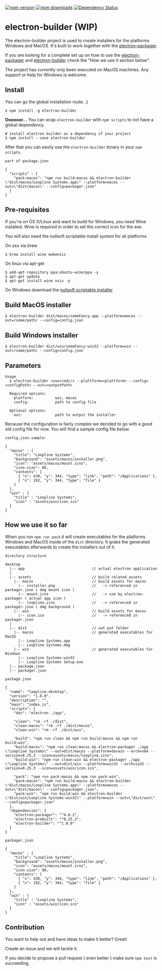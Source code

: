 [![npm version](http://img.shields.io/npm/v/electron-builder.svg?style=flat)](https://www.npmjs.org/package/electron-builder) [![npm downloads](http://img.shields.io/npm/dm/electron-builder.svg?style=flat)](https://www.npmjs.org/package/electron-builder) [![Dependency Status](http://img.shields.io/gemnasium/loopline-systems/electron-builder.svg?style=flat)](https://gemnasium.com/loopline-systems/electron-builder)


# electron-builder (WIP)

The electron-builder project is used to create installers for the platforms Windows and MacOS.
It's built to work together with the [electron-packager](https://github.com/maxogden/electron-packager).

If you are looking for a complete set up on how to use the [electron-packager](https://github.com/maxogden/electron-packager) and [electron-builder](https://github.com/loopline-systems/electron-builder) check the "How we use it section below".

The project has currently only been executed on MacOS machines. Any support or help for Windows is welcome.

## Install

You can go the global installation route. ;)

```
$ npm install -g electron-builder
```

**Oooooor...** You can wrap `electron-builder` with `npm scripts` to not have a global dependency.

```
# install electron builder as a dependency of your project
$ npm install --save electron-builder
```

After that you can easily use the `electron-builder` binary in your `npm scripts`.

```
part of package.json

{
  "scripts" : {
    "pack:macos": "npm run build:macos && electron-builder \"dist/macos/Loopline Systems.app\" --platform=macos --out=\"dist/macos\" --config=packager.json"
  }
}

```

## Pre-requisites
If you're on OS X/Linux and want to build for Windows, you need Wine installed. Wine is required in order to set the correct icon for the exe. 

You will also need the nullsoft scriptable install system for all platforms.

On osx via brew
```
$ brew install wine makensis
```
On linux via apt-get
```
$ add-apt-repository ppa:ubuntu-wine/ppa -y
$ apt-get update
$ apt-get install wine nsis -y
```
On Windows download the [nullsoft scriptable installer](http://nsis.sourceforge.net/Download)

## Build MacOS installer

```
$ electron-builder dist/macos/someFancy.app --platform=macos --out=/some/path/ --config=config.json
```

## Build Windows installer

```
$ electron-builder dist/win/someFancy-win32 --platform=win --out=/some/path/ --config=config.json
```

## Parameters

```
Usage
  $ electron-builder <sourcedir> --plattform=<plattform> --config=<configPath> --out=<outputPath>

  Required options:
    platform:          win, macos
    config:            path to config file

  Optional options:
    out:               path to output the installer
```

Because the configuration is fairly complex we decided to go with a good old config file for now.
You will find a sample config file below.


```
config.json.sample:

{
  "macos" : {
    "title": "Loopline Systems",
    "background": "assets/macos/installer.png",
    "icon": "assets/macos/mount.icns",
    "icon-size": 80,
    "contents": [
      { "x": 438, "y": 344, "type": "link", "path": "/Applications" },
      { "x": 192, "y": 344, "type": "file" }
    ]
  },
  "win" : {
    "title" : "Loopline Systems",
    "icon" : "assets/win/icon.ico"
  }
}
```

## How we use it so far

When you run `npm run pack` it will create executables for the platforms Windows and MacOS inside of the `dist` directory. It grabs the generated executables afterwards to create the installers out of it.


```
directory structure

desktop
  |-- app                               // actual electron application
  |
  |-- assets                            // build related assets
    |-- macos                           // build assets for macos
      |-- installer.png                 //   -> referenced in packager.json ( dmg mount icon )
      |-- mount.icns                    //   -> use by electron-packager ( actual app icon )
      |-- loopline.icns                 //   -> referenced in packager.json ( dmg background )
    |-- win                             // build assets for macos
      |-- icon.ico                      //   -> referenced in packager.json
  |
  |-- dist                              // out put folder
    |-- macos                           // generated executables for MacOS
      |-- Loopline Systems.app
      |-- Loopline Systems.dmg
    |-- win                             // generated executables for Windows
      |-- Loopline Systems-win32
      |-- Loopline Systems Setup.exe
  |-- package.json
  |-- packager.json
```


```
package.json

{
  "name": "loopline-desktop",
  "version": "1.0.0",
  "description": "",
  "main": "index.js",
  "scripts": {
    "dev": "electron ./app",

    "clean": "rm -rf ./dist",
    "clean:macos": "rm -rf ./dist/macos",
    "clean:win": "rm -rf ./dist/win",

    "build": "npm run clean && npm run build:macos && npm run build:win",
    "build:macos": "npm run clean:macos && electron-packager ./app \"Loopline Systems\" --out=dist/macos --platform=darwin --arch=x64 --version=0.25.3 --icon=assets/macos/loopline.icns",
    "build:win": "npm run clean:win && electron-packager ./app \"Loopline Systems\" --out=dist/win --platform=win32 --arch=ia32 --version=0.25.3 --icon=assets/win/icon.ico",

    "pack": "npm run pack:macos && npm run pack:win",
    "pack:macos": "npm run build:macos && electron-builder \"dist/macos/Loopline Systems.app\" --platform=macos --out=\"dist/macos\" --config=packager.json",
    "pack:win": "npm run build:win && electron-builder \"dist/win/Loopline Systems-win32\" --platform=win --out=\"dist/win\" --config=packager.json"
  },
  "dependencies": {
    "electron-packager": "^4.0.2",
    "electron-prebuilt": "^0.25.2",
    "electron-builder": "^1.0.0"
  }
}

```

```
packager.json

{
  "macos" : {
    "title": "Loopline Systems",
    "background": "assets/macos/installer.png",
    "icon": "assets/macos/mount.icns",
    "icon-size": 80,
    "contents": [
      { "x": 438, "y": 344, "type": "link", "path": "/Applications" },
      { "x": 192, "y": 344, "type": "file" }
    ]
  },
  "win" : {
    "title" : "Loopline Systems",
    "icon" : "assets/win/icon.ico"
  }
}
```

## Contribution

You want to help out and have ideas to make it better? Great!

Create an issue and we will tackle it.

If you decide to propose a pull request ( even better ) make sure `npm test` is succeeding.
